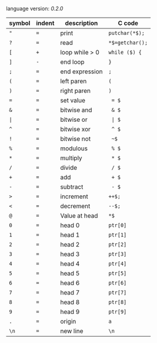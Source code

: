 language version: *0.2.0*

symbol | indent | description      | C code
-------|--------|------------------|---------------------
 `"`   | `=`    | print            | `putchar(*$);`      
 `?`   | `=`    | read             | `*$=getchar();`     
 `[`   | `+`    | loop while > 0   | `while ($) {`       
 `]`   | `-`    | end loop         | `}`                 
 `;`   | `=`    | end expression   | `;`                 
 `(`   | `=`    | left paren       | `(`                 
 `)`   | `=`    | right paren      | `)`                 
 `=`   | `=`    | set value        | ` = $`              
 `&`   | `=`    | bitwise and      | ` & $`              
 `\|`  | `=`    | bitwise or       | ` \| $`             
 `^`   | `=`    | bitwise xor      | ` ^ $`              
 `!`   | `=`    | bitwise not      | ` ~$`               
 `%`   | `=`    | modulous         | ` % $`              
 `*`   | `=`    | multiply         | ` * $`              
 `/`   | `=`    | divide           | ` / $`              
 `+`   | `=`    | add              | ` + $`              
 `-`   | `=`    | subtract         | ` - $`              
 `>`   | `=`    | increment        | `++$;`              
 `<`   | `=`    | decrement        | `--$;`              
 `@`   | `=`    | Value at head    | `*$`                
 `0`   | `=`    | head 0           | `ptr[0]`            
 `1`   | `=`    | head 1           | `ptr[1]`            
 `2`   | `=`    | head 2           | `ptr[2]`            
 `3`   | `=`    | head 3           | `ptr[3]`            
 `4`   | `=`    | head 4           | `ptr[4]`            
 `5`   | `=`    | head 5           | `ptr[5]`            
 `6`   | `=`    | head 6           | `ptr[6]`            
 `7`   | `=`    | head 7           | `ptr[7]`            
 `8`   | `=`    | head 8           | `ptr[8]`            
 `9`   | `=`    | head 9           | `ptr[9]`            
 `.`   | `=`    | origin           | `a`                 
 `\n`  | `=`    | new line         | `\n`                